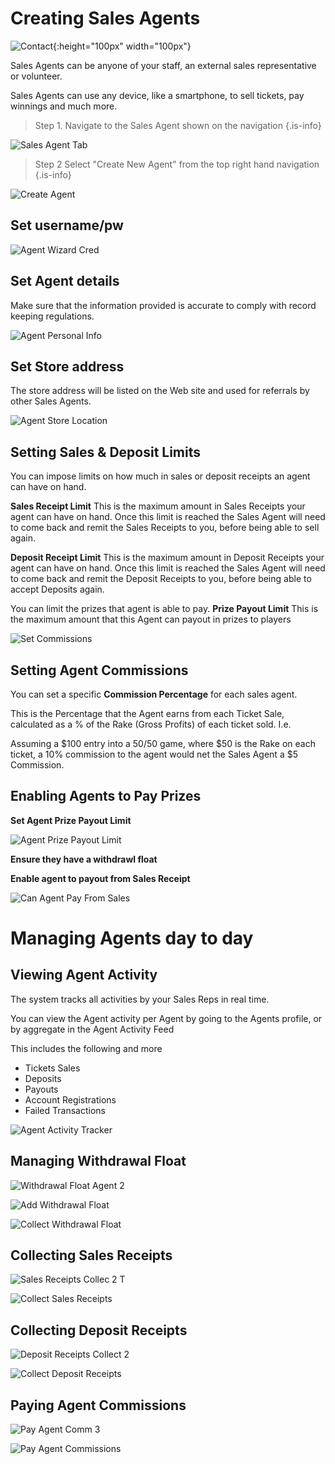 <!-- TITLE: Managing Sales Agents -->
<!-- SUBTITLE: A quick summary of Agents -->

# Creating Sales Agents
![Contact](/uploads/contact.png "Contact"){:height="100px" width="100px"}

Sales Agents can be anyone of your staff, an external sales representative or volunteer. 

Sales Agents can use any device, like a smartphone, to sell tickets, pay winnings and much more.

> Step 1.  Navigate to the Sales Agent shown on the navigation
{.is-info}

![Sales Agent Tab](/uploads/sales-agent-tab.png "Sales Agent Tab")

> Step 2 Select "Create New Agent" from the top right hand navigation
{.is-info}

![Create Agent](/uploads/create-agent.png "Create Agent")



## Set username/pw

![Agent Wizard Cred](/uploads/agent-wizard-cred.png "Agent Wizard Cred")



## Set Agent details

Make sure that the information provided is accurate to comply with record keeping regulations.

![Agent Personal Info](/uploads/agent-personal-info.png "Agent Personal Info")


## Set Store address

The store address will be listed on the Web site and used for referrals by other Sales Agents.


![Agent Store Location](/uploads/agent-store-location.png "Agent Store Location")

## Setting Sales & Deposit Limits


You can impose limits on how much in sales or deposit receipts an agent can have on hand. 

**Sales Receipt Limit**
This is the maximum amount in Sales Receipts your agent can have on hand. Once this limit is reached the Sales Agent will need to come back and remit the Sales Receipts to you, before being able to sell again.

**Deposit Receipt Limit**
This is the maximum amount in Deposit Receipts your agent can have on hand. Once this limit is reached the Sales Agent will need to come back and remit the Deposit Receipts to you, before being able to accept Deposits again.

You can limit the prizes that agent is able to pay.
**Prize Payout Limit**
This is the maximum amount that this Agent can payout in prizes to players

![Set Commissions](/uploads/set-commissions.png "Set Commissions")
## Setting Agent Commissions
You can set  a specific **Commission Percentage** for each sales agent.

This is the Percentage that the Agent earns from each Ticket Sale, calculated as a % of the Rake (Gross Profits) of each ticket sold. I.e. 

Assuming a $100 entry into a 50/50 game, where $50 is the Rake on each ticket, a 10% commission to the agent would net the Sales Agent a $5 Commission.


## Enabling Agents to Pay Prizes

**Set Agent Prize Payout Limit**

![Agent Prize Payout Limit](/uploads/agent-prize-payout-limit.png "Agent Prize Payout Limit")

**Ensure they have a withdrawl float**

**Enable agent to payout from Sales Receipt**

![Can Agent Pay From Sales](/uploads/can-agent-pay-from-sales.png "Can Agent Pay From Sales")

# Managing Agents day to day

## Viewing Agent Activity

The system tracks all activities by your Sales Reps in real time.

You can view the Agent activity per Agent by going to the Agents profile, or by aggregate in the Agent Activity Feed

This includes the following and more

* Tickets Sales
* Deposits
* Payouts
* Account Registrations
* Failed Transactions 


![Agent Activity Tracker](/uploads/agent-activity-tracker.png "Agent Activity Tracker")


## Managing Withdrawal Float

![Withdrawal Float Agent 2](/uploads/withdrawal-float-agent-2.png "Withdrawal Float Agent 2")

![Add Withdrawal Float](/uploads/add-withdrawal-float.png "Add Withdrawal Float")

![Collect Withdrawal Float](/uploads/collect-withdrawal-float.png "Collect Withdrawal Float")

## Collecting Sales Receipts

![Sales Receipts Collec 2 T](/uploads/sales-receipts-collec-2-t.png "Sales Receipts Collec 2 T")

![Collect Sales Receipts](/uploads/collect-sales-receipts.png "Collect Sales Receipts")

## Collecting Deposit Receipts

![Deposit Receipts Collect 2](/uploads/deposit-receipts-collect-2.png "Deposit Receipts Collect 2")

![Collect Deposit Receipts](/uploads/collect-deposit-receipts.png "Collect Deposit Receipts")


## Paying Agent Commissions

![Pay Agent Comm 3](/uploads/pay-agent-comm-3.png "Pay Agent Comm 3")

![Pay Agent Commissions](/uploads/pay-agent-commissions.png "Pay Agent Commissions")